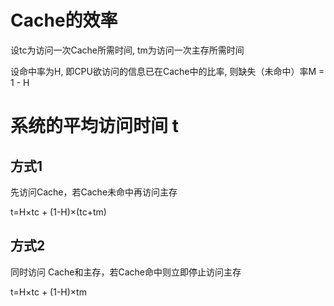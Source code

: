 # Cache的效率

设tc为访问一次Cache所需时间, tm为访问一次主存所需时间

设命中率为H, 即CPU欲访问的信息已在Cache中的比率, 则缺失（未命中）率M = 1 - H

# 系统的平均访问时间 t

## 方式1

先访问Cache，若Cache未命中再访问主存

t=H×tc + (1-H)×(tc+tm)

## 方式2

同时访问 Cache和主存，若Cache命中则立即停止访问主存

t=H×tc + (1-H)×tm
